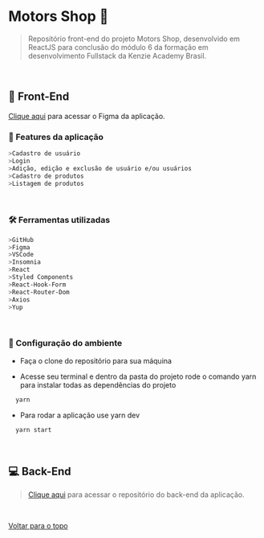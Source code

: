 # Motors Shop 🚗

> Repositório front-end do projeto Motors Shop, desenvolvido em ReactJS para conclusão do módulo 6 da formação em desenvolvimento Fullstack da Kenzie Academy Brasil. 
 
 &nbsp;
## 💅 Front-End
[Clique aqui](https://www.figma.com/file/gEUjTK4ozBPNbJnqI8qZPH/M6---E-Commerce?node-id=45%3A2&t=s8rbTzHi9olwUxvd-0) para acessar o Figma da aplicação.
<br />

### 🧱 Features da aplicação
```bash
>Cadastro de usuário
>Login
>Adição, edição e exclusão de usuário e/ou usuários
>Cadastro de produtos
>Listagem de produtos
```

&nbsp;
### 🛠 Ferramentas utilizadas
```bash
>GitHub
>Figma
>VSCode
>Insomnia
>React
>Styled Components
>React-Hook-Form
>React-Router-Dom
>Axios
>Yup
```
 &nbsp;

### 🔧 Configuração do ambiente

* Faça o clone do repositório para sua máquina

* Acesse seu terminal e dentro da pasta do projeto rode o comando yarn para instalar todas as dependências do projeto

```bash
  yarn 
```

* Para rodar a aplicação use yarn dev 

```bash
  yarn start
```
<br />
 
## 💻 Back-End

> [Clique aqui](https://github.com/M6-PROJETO-FINAL/motors-shop-back) para acessar o repositório do back-end da aplicação.

 <br />

[ Voltar para o topo ](#desafio-fullstack)
